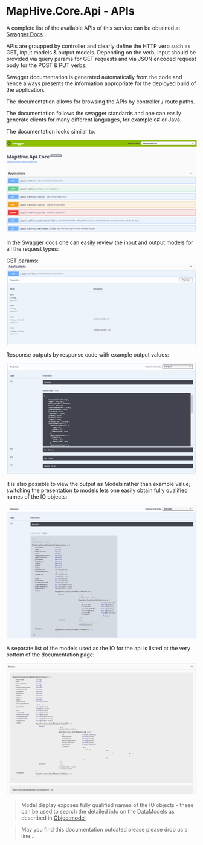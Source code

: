 # MapHive.Core.Api - APIs


A complete list of the available APIs of this service can be obtained at [Swagger Docs](../../swagger/).

APIs are groupped by controller and clearly define the HTTP verb such as GET, input models & output models. Depending on the verb, input should be provided via query params for GET requests and via JSON encoded request body for the POST & PUT verbs.

Swagger documentation is generated automatically from the code and hence always presents the information appropriate for the deployed build of the application.

The documentation allows for browsing the APIs by controller / route paths.

The documentation follows the swagger standards and one can easily generate clients for many different languages, for example c# or Java.

The documentation looks similar to:

![Swagger docs](images/Swagger.PNG)

In the Swagger docs one can easily review the input and output models for all the request types:

GET params:
![Swagger docs - get params](images/SwaggerGetParams.PNG)


 Response outputs by response code with example output values:

![Swagger docs - example values](images/SwaggerExampleValues.PNG)

It is also possible to view the output as Models rather than example value; switching the presentation to models lets one easily obtain fully qualified names of the IO objects:

![Swagger docs - model values](images/SwaggerModelValues.PNG)

A separate list of the models used as the IO for the api is listed at the very bottom of the documentation page:

![Swagger docs - model values](images/SwaggerModels.PNG)



> Model display exposes fully qualified names of the IO objects - these can be used to search the detailed info on the DataModels as described in [Objectmodel](../api/index.html)
> 


> 
> May you find this documentation outdated please please drop us a line...
